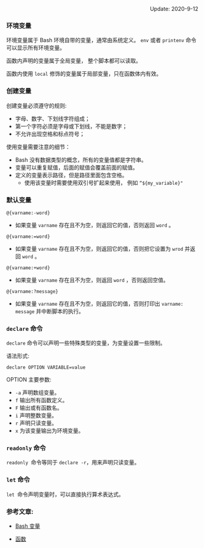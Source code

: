<p align="right">Update: 2020-9-12</p>

### 环境变量

环境变量属于 Bash 环境自带的变量，通常由系统定义。 `env` 或者 `printenv` 命令可以显示所有环境变量。



函数内声明的变量属于全局变量， 整个脚本都可以读取。

函数内使用 `local` 修饰的变量属于局部变量，只在函数体内有效。



### 创建变量

创建变量必须遵守的规则:

- 字母、数字、下划线字符组成；
- 第一个字符必须是字母或下划线，不能是数字；
- 不允许出现空格和标点符号；



使用变量需要注意的细节：

- Bash 没有数据类型的概念，所有的变量值都是字符串。
- 变量可以重复赋值，后面的赋值会覆盖前面的赋值。
- 定义的变量表示路径，但是路径里面包含空格。
  - 使用该变量时需要使用双引号扩起来使用， 例如 `“${my_variable}"` 

### 默认变量

`@{varname:-word}` 
- 如果变量 `varname` 存在且不为空，则返回它的值，否则返回 `word` 。

`@{varname:=word}`
- 如果变量 `varname` 存在且不为空，则返回它的值，否则把它设置为 `wrod` 并返回 `word` 。

`@{varname:+word}`
- 如果变量 `varname` 存在且不为空，则返回 `word` ，否则返回空值。

`@{varname:?message}`
- 如果变量 `varname` 存在且不为空，则返回它的值，否则打印出 `varname: message` 并中断脚本的执行。



### `declare` 命令

`declare` 命令可以声明一些特殊类型的变量，为变量设置一些限制。

语法形式:

```shell
declare OPTION VARIABLE=value
```

OPTION 主要参数:

- `-a`  声明数组变量。
- `f` 输出所有函数定义。
- `F` 输出或有函数名。
- `i` 声明整数变量。
- `r` 声明只读变量。
- `x` 为该变量输出为环境变量。



### `readonly` 命令

`readonly `命令等同于 `declare -r`，用来声明只读变量。



### `let` 命令

`let `命令声明变量时，可以直接执行算术表达式。



### 参考文章:

- [Bash 变量](https://wangdoc.com/bash/variable.html)

- [函数](https://wangdoc.com/bash/function.html)